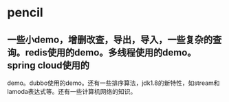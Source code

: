 # pencil

## 一些小demo，增删改查，导出，导入，一些复杂的查询。redis使用的demo。多线程使用的demo。spring cloud使用的
demo。dubbo使用的demo。还有一些排序算法，jdk1.8的新特性，如stream和lamoda表达式等。还有一些计算机网络的知识。
